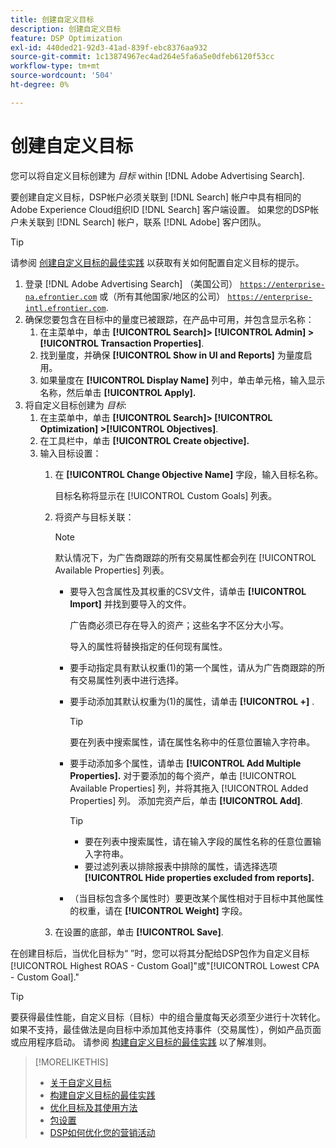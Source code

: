 ```yaml
---
title: 创建自定义目标
description: 创建自定义目标
feature: DSP Optimization
exl-id: 440ded21-92d3-41ad-839f-ebc8376aa932
source-git-commit: 1c13874967ec4ad264e5fa6a5e0dfeb6120f53cc
workflow-type: tm+mt
source-wordcount: '504'
ht-degree: 0%

---
```


# 创建自定义目标

您可以将自定义目标创建为 *目标* within [!DNL Adobe Advertising Search].

要创建自定义目标，DSP帐户必须关联到 [!DNL Search] 帐户中具有相同的Adobe Experience Cloud组织ID [!DNL Search] 客户端设置。 如果您的DSP帐户未关联到 [!DNL Search] 帐户，联系 [!DNL Adobe] 客户团队。

>[!TIP]
>
>请参阅 [创建自定义目标的最佳实践](custom-goal-best-practices.md) 以获取有关如何配置自定义目标的提示。

1. 登录 [!DNL Adobe Advertising Search] （美国公司） [`https://enterprise-na.efrontier.com`](https://enterprise-na.efrontier.com) 或（所有其他国家/地区的公司） [`https://enterprise-intl.efrontier.com`](https://enterprise-intl.efrontier.com).
1. 确保您要包含在目标中的量度已被跟踪，在产品中可用，并包含显示名称：
   1. 在主菜单中，单击 **[!UICONTROL Search]> [!UICONTROL Admin] >[!UICONTROL Transaction Properties]**.
   1. 找到量度，并确保 **[!UICONTROL Show in UI and Reports]** 为量度启用。
   1. 如果量度在 **[!UICONTROL Display Name]** 列中，单击单元格，输入显示名称，然后单击 **[!UICONTROL Apply].**
1. 将自定义目标创建为 *目标*:
   1. 在主菜单中，单击 **[!UICONTROL Search]> [!UICONTROL Optimization] >[!UICONTROL Objectives]**.
   1. 在工具栏中，单击 **[!UICONTROL Create objective].**
   1. 输入目标设置：
      1. 在 **[!UICONTROL Change Objective Name]** 字段，输入目标名称。

         目标名称将显示在 [!UICONTROL Custom Goals] 列表。

      1. 将资产与目标关联：

         >[!NOTE]
         >
         > 默认情况下，为广告商跟踪的所有交易属性都会列在 [!UICONTROL Available Properties] 列表。

         * 要导入包含属性及其权重的CSV文件，请单击 **[!UICONTROL Import]** 并找到要导入的文件。

            广告商必须已存在导入的资产；这些名字不区分大小写。

            导入的属性将替换指定的任何现有属性。

         * 要手动指定具有默认权重(1)的第一个属性，请从为广告商跟踪的所有交易属性列表中进行选择。

         * 要手动添加其默认权重为(1)的属性，请单击 **[!UICONTROL +]** .

            >[!TIP]
            >
            > 要在列表中搜索属性，请在属性名称中的任意位置输入字符串。

         * 要手动添加多个属性，请单击 **[!UICONTROL Add Multiple Properties].** 对于要添加的每个资产，单击 [!UICONTROL Available Properties] 列，并将其拖入 [!UICONTROL Added Properties] 列。 添加完资产后，单击 **[!UICONTROL Add]**.

            >[!TIP]
            >
            >* 要在列表中搜索属性，请在输入字段的属性名称的任意位置输入字符串。
            >* 要过滤列表以排除报表中排除的属性，请选择选项 **[!UICONTROL Hide properties excluded from reports].**


         * （当目标包含多个属性时）要更改某个属性相对于目标中其他属性的权重，请在 **[!UICONTROL Weight]** 字段。
      1. 在设置的底部，单击 **[!UICONTROL Save]**.


在创建目标后，当优化目标为“ ”时，您可以将其分配给DSP包作为自定义目标[!UICONTROL Highest ROAS - Custom Goal]&quot;或&quot;[!UICONTROL Lowest CPA - Custom Goal].&quot;

>[!TIP]
>
>要获得最佳性能，自定义目标（目标）中的组合量度每天必须至少进行十次转化。 如果不支持，最佳做法是向目标中添加其他支持事件（交易属性），例如产品页面或应用程序启动。 请参阅 [构建自定义目标的最佳实践](custom-goal-best-practices.md) 以了解准则。

>[!MORELIKETHIS]
>
>* [关于自定义目标](custom-goal-about.md)
>* [构建自定义目标的最佳实践](custom-goal-best-practices.md)
>* [优化目标及其使用方法](optimization-goals.md)
>* [包设置](/help/dsp/campaign-management/packages/package-settings.md)
> * [DSP如何优化您的营销活动](optimization-how-dsp-optimizes-campaigns.md)

